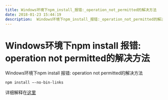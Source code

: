 ```yaml
---
title: Windows环境下npm_install_报错:_operation_not_permitted的解决方法
date: 2018-01-23 15:44:19  
description:  Windows环境下npm_install_报错:_operation_not_permitted的解决方法
---
```


# Windows环境下npm install 报错: operation not permitted的解决方法

Windows环境下npm install 报错: operation not permitted的解决方法
```
npm install –-no-bin-links
```
 详细解释在[这里](https://docs.npmjs.com/cli/install) 
 